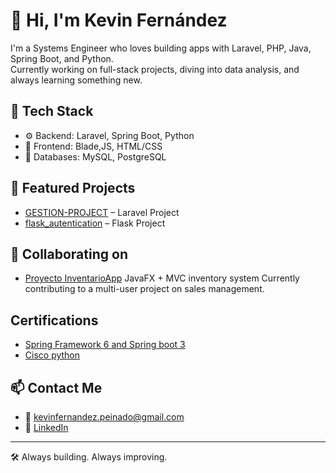 # 👋 Hi, I'm Kevin Fernández

I'm a Systems Engineer who loves building apps with Laravel, PHP, Java, Spring Boot, and Python.  
Currently working on full-stack projects, diving into data analysis, and always learning something new.


## 🔧 Tech Stack
- ⚙️ Backend: Laravel, Spring Boot, Python
- 🎨 Frontend: Blade,JS, HTML/CSS
- 💾 Databases: MySQL, PostgreSQL

## 📂 Featured Projects
- [GESTION-PROJECT](https://github.com/Kevin2004-St/GESTION-EMPRESARIAL) – Laravel Project
- [flask_autentication](https://github.com/Kevin2004-St/flask_autentication) – Flask Project


## 👥 Collaborating on
- [Proyecto InventarioApp](https://github.com/FabianRoman/SistemaInventario)  JavaFX + MVC inventory system
  Currently contributing to a multi-user project on sales management.

## Certifications 
- [Spring Framework 6 and Spring boot 3](https://www.udemy.com/certificate/UC-0272786b-cfca-4f39-bc96-f3e643023bba/)
- [Cisco python](https://www.credly.com/badges/6c6ea634-3c17-4ffb-b7c7-c3e1d0c5b26e/linked_in_profile)

## 📫 Contact Me
- 📧 kevinfernandez.peinado@gmail.com
- 💼 [LinkedIn](https://www.linkedin.com/in/kevin-stiven-a0a5401aa/)

---

🛠️ Always building. Always improving.
